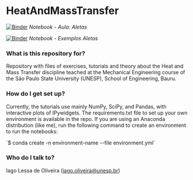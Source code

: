 # HeatAndMassTransfer #
[![Binder](https://mybinder.org/badge_logo.svg)](https://mybinder.org/v2/gh/ComputationalThermalSciencesUNESP/HeatAndMassTransfer.git/main?labpath=finsHeatTransfer.ipynb)
*Notebook - Aula: Aletas*

[![Binder](https://mybinder.org/badge_logo.svg)](https://mybinder.org/v2/gh/ComputationalThermalSciencesUNESP/HeatAndMassTransfer.git/main?labpath=finsExamplesIncropera8thEd.ipynb)
*Notebook - Exemplos Aletas*

### What is this repository for? ###

Repository with files of exercises, tutorials and theory about the Heat and
Mass Transfer discipline teached at the Mechanical Engineering course of the
São Paulo State University (UNESP), School of Engineering, Bauru.  

### How do I get set up? ###

Currently, the tutorials use mainly NumPy, SciPy, and Pandas, with interactive
plots of IPywidgets. The requirements.txt file to set up your own environment
is available in the repo. If you are using an Anaconda distribution (like me),
run the following command to create an environment to run the notebooks:

´$ conda create -n environment-name --file environment.yml´

### Who do I talk to? ###

Iago Lessa de Oliveira
(iago.oliveira@unesp.br)
